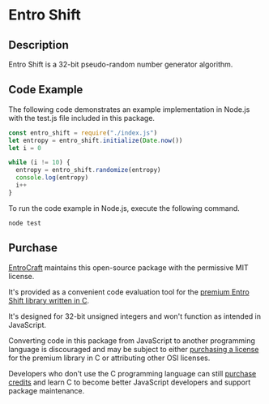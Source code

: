 # Entro Shift
## Description
Entro Shift is a 32-bit pseudo-random number generator algorithm.

## Code Example
The following code demonstrates an example implementation in Node.js with the test.js file included in this package.

``` javascript
const entro_shift = require("./index.js")
let entropy = entro_shift.initialize(Date.now())
let i = 0

while (i != 10) {
  entropy = entro_shift.randomize(entropy)
  console.log(entropy)
  i++
}
```

To run the code example in Node.js, execute the following command.

``` console
node test
```

## Purchase
[EntroCraft](https://entrocraft.com/) maintains this open-source package with the permissive MIT license.

It's provided as a convenient code evaluation tool for the [premium Entro Shift library written in C](https://entrocraft.com/dungeon/randomization-algorithms/entro-shift/).

It's designed for 32-bit unsigned integers and won't function as intended in JavaScript.

Converting code in this package from JavaScript to another programming language is discouraged and may be subject to either [purchasing a license](https://entrocraft.com/dungeon/randomization-algorithms/entro-shift/#license) for the premium library in C or attributing other OSI licenses.

Developers who don't use the C programming language can still [purchase credits](https://entrocraft.com/pricing/) and learn C to become better JavaScript developers and support package maintenance.
